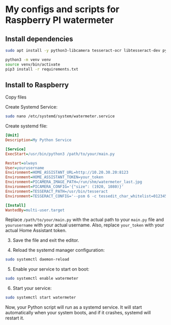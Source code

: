 # My configs and scripts for Raspberry PI watermeter

## Install dependencies

```bash
sudo apt install -y python3-libcamera tesseract-ocr libtesseract-dev python3-pyqt5 python3-prctl libatlas-base-dev ffmpeg python3-pip
```

```bash
python3 -m venv venv
source venv/bin/activate 
pip3 install -r requirements.txt
```

## Install to Raspberry

Copy files

Create Systemd Service:

```bash
sudo nano /etc/systemd/system/watermeter.service
```

Create systemd file:

```ini
[Unit]
Description=My Python Service

[Service]
ExecStart=/usr/bin/python3 /path/to/your/main.py

Restart=always
User=yourusername
Environment=HOME_ASSISTANT_URL=http://10.20.30.20:8123
Environment=HOME_ASSISTANT_TOKEN=your_token
Environment=PICAMERA_IMAGE_PATH=/run/shm/watermeter_last.jpg
Environment=PICAMERA_CONFIG='{"size": (1920, 1080)}'
Environment=TESSERACT_PATH=/usr/bin/tesseract
Environment=TESSERACT_CONFIG='--psm 6 -c tessedit_char_whitelist=0123456789'

[Install]
WantedBy=multi-user.target
```

Replace `/path/to/your/main.py` with the actual path to your `main.py` file and `yourusername` with your actual username. Also, replace `your_token` with your actual Home Assistant token.

3. Save the file and exit the editor.

4. Reload the systemd manager configuration:

```bash
sudo systemctl daemon-reload
```

5. Enable your service to start on boot:

```bash
sudo systemctl enable watermeter
```

6. Start your service:

```bash
sudo systemctl start watermeter
```

Now, your Python script will run as a systemd service. It will start automatically when your system boots, and if it crashes, systemd will restart it.
```